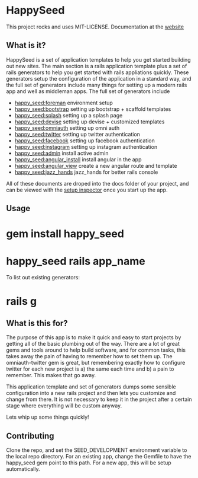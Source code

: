 # HappySeed

This project rocks and uses MIT-LICENSE.  Documentation at the [website](http://seed.happyfuncorp.com/)

## What is it?

HappySeed is a set of application templates to help you get started building out new sites.  The main section is a rails application template plus a set of rails generators to help you get started with rails appliations quickly.  These generators setup the configuration of the application in a standard way, and the full set of generators include many things for setting up a modern rails app and well as middleman apps. The full set of generators include

* [happy_seed:foreman](https://github.com/happyfuncode/happy_seed/blob/master/lib/generators/happy_seed/foreman/templates/docs/README.00.base.rdoc) environment setup
* [happy_seed:bootstrap](https://github.com/happyfuncode/happy_seed/blob/master/lib/generators/happy_seed/bootstrap/templates/docs/README.01.bootstrap.rdoc)  setting up bootstrap + scaffold templates
* [happy_seed:splash](https://github.com/happyfuncode/happy_seed/blob/master/lib/generators/happy_seed/splash/templates/docs/README.02.splash.rdoc) setting up a splash page
* [happy_seed:devise](https://github.com/happyfuncode/happy_seed/blob/master/lib/generators/happy_seed/devise/templates/docs/README.03.devise.rdoc) setting up devise + customized templates
* [happy_seed:omniauth](https://github.com/happyfuncode/happy_seed/blob/master/lib/generators/happy_seed/omniauth/templates/docs/README.04.omniauth.rdoc) setting up omni auth
* [happy_seed:twitter](https://github.com/happyfuncode/happy_seed/blob/master/lib/generators/happy_seed/twitter/templates/docs/README.05.twitter.rdoc) setting up twitter authentication
* [happy_seed:facebook](https://github.com/happyfuncode/happy_seed/blob/master/lib/generators/happy_seed/facebook/templates/docs/README.06.facebook.rdoc) setting up facebook authentication
* [happy_seed:instagram](https://github.com/happyfuncode/happy_seed/blob/master/lib/generators/happy_seed/instgram/templates/docs/README.05.instagram.rdoc) setting up instagram authentication
* [happy_seed:admin](https://github.com/happyfuncode/happy_seed/blob/master/lib/generators/happy_seed/admin/templates/docs/README.07.admin.rdoc) install active admin
* [happy_seed:angular_install](https://github.com/happyfuncode/happy_seed/blob/master/lib/generators/happy_seed/angular_install/templates/docs/README.10.angular_install.rdoc) install angular in the app
* [happy_seed:angular_view](https://github.com/happyfuncode/happy_seed/blob/master/lib/generators/happy_seed/angular_install/templates/docs/README.11.angular_view.rdoc) create a new angular route and template
* [happy_seed:jazz_hands](https://github.com/happyfuncode/happy_seed/blob/master/lib/generators/happy_seed/jazz_hands/templates/docs/README.12.jazz_hands.rdoc) jazz_hands for better rails console

All of these documents are droped into the docs folder of your project, and can be viewed with the [setup inspector](http://localhost:3000) once you start up the app.

## Usage

  # gem install happy_seed

  # happy_seed rails app_name

To list out existing generators:

  # rails g

## What is this for?

The purpose of this app is to make it quick and easy to start projects by getting all of the basic plumbing out of the way.  There are a lot of great gems and tools around to help build software, and for common tasks, this takes away the pain of having to remember how to set them up.  The omniauth-twitter gem is great, but remembering exactly how to configure twitter for each new project is a) the same each time and b) a pain to remember.  This makes that go away.

This application template and set of generators dumps some sensible configuration into a new rails project and then lets you customize and change from there.  It is not necessary to keep it in the project after a certain stage where everything will be custom anyway.

Lets whip up some things quickly!

## Contributing

Clone the repo, and set the SEED_DEVELOPMENT environment variable to the local repo directory.  For an existing app, change the Gemfile to have the happy_seed gem point to this path.  For a new app, this will be setup automatically.
